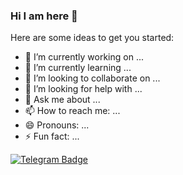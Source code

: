 ### Hi I am here 👋

Here are some ideas to get you started:

- 🔭 I’m currently working on ...
- 🌱 I’m currently learning ...
- 👯 I’m looking to collaborate on ...
- 🤔 I’m looking for help with ...
- 💬 Ask me about ...
- 📫 How to reach me: ...
- 😄 Pronouns: ...
- ⚡ Fun fact: ...

[![Telegram Badge](https://img.shields.io/badge/-@daftdey-0088CC?style=flat&logo=Telegram&logoColor=white)](https://t.me/yumakaev "Contact on Telegram")
